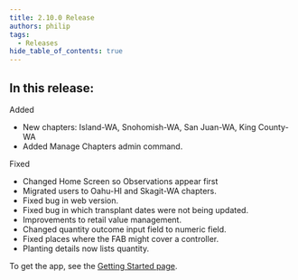 ```yaml
---
title: 2.10.0 Release
authors: philip
tags:
  - Releases
hide_table_of_contents: true
---
```

## In this release:

Added
* New chapters: Island-WA, Snohomish-WA, San Juan-WA, King County-WA
* Added Manage Chapters admin command.

Fixed
* Changed Home Screen so Observations appear first
* Migrated users to Oahu-HI and Skagit-WA chapters.
* Fixed bug in web version.
* Fixed bug in which transplant dates were not being updated.
* Improvements to retail value management.
* Changed quantity outcome input field to numeric field.
* Fixed places where the FAB might cover a controller.
* Planting details now lists quantity.

To get the app, see the [Getting Started page](/docs/user-guide/get-started/overview).